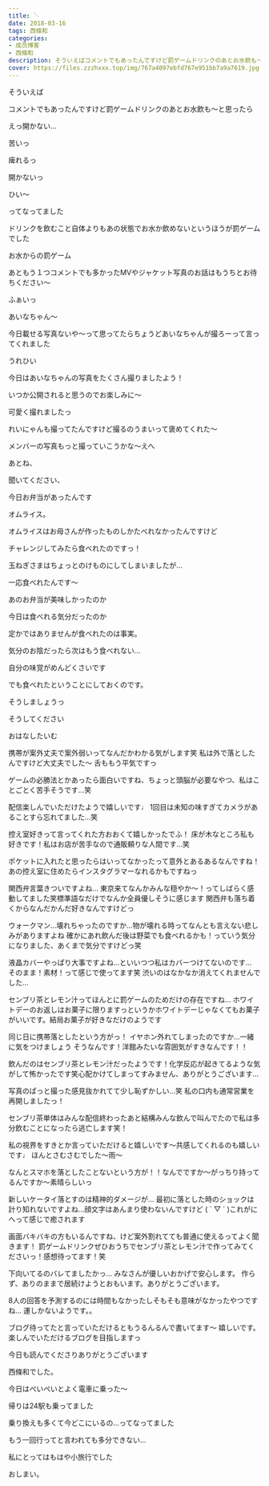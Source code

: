 ```yaml
---
title: 𓌈
date: 2018-03-16
tags: 西條和
categories: 
- 成员博客
- 西條和
description: そういえばコメントでもあったんですけど罰ゲームドリンクのあとお水飲も〜と思ったらえっ開かない…苦いっ痺れるっ開かな...
cover: https://files.zzzhxxx.top/img/767a4097ebfd767e951bb7a9a7619.jpg 
---
```










そういえば







コメントでもあったんですけど罰ゲームドリンクのあとお水飲も〜と思ったら







えっ開かない…






苦いっ



痺れるっ






開かないっ







ひい〜







ってなってました









ドリンクを飲むこと自体よりもあの状態でお水か飲めないというほうが罰ゲームでした








お水からの罰ゲーム













あともう１つコメントでも多かったMVやジャケット写真のお話はもうちとお待ちください〜

















ふぁいっ





あいなちゃん〜










今日載せる写真ないや〜って思ってたらちょうどあいなちゃんが撮ろーって言ってくれました





うれひい









今日はあいなちゃんの写真をたくさん撮りましたよう！








いつか公開されると思うのでお楽しみに〜






可愛く撮れましたっ








れいにゃんも撮ってたんですけど撮るのうまいって褒めてくれた〜







メンバーの写真もっと撮っていこうかな〜えへ









あとね、





聞いてください、






今日お弁当があったんです





オムライス。







オムライスはお母さんが作ったものしかたべれなかったんですけど








チャレンジしてみたら食べれたのですっ！









玉ねぎさまはちょっとのけものにしてしまいましたが…






一応食べれたんです〜








あのお弁当が美味しかったのか






今日は食べれる気分だったのか








定かではありませんが食べれたのは事実。







気分のお陰だったら次はもう食べれない…










自分の味覚がめんどくさいです









でも食べれたということにしておくのです。





そうしましょうっ




そうしてください 











おはなしたいむ





携帯が案外丈夫で案外弱いってなんだかわかる気がします笑
私は外で落としたんですけど大丈夫でした〜
舌ももう平気ですっ





ゲームの必勝法とかあったら面白いですね、ちょっと頭脳が必要なやつ、私はことごとく苦手そうです…笑




配信楽しんでいただけたようで嬉しいです♩
1回目は未知の味すぎてカメラがあることすら忘れてました…笑






控え室好きって言ってくれた方おおくて嬉しかったでふ！
床が木なところ私も好きです！私はお店が苦手なので通販頼りな人間です…笑







ポケットに入れたと思ったらはいってなかったって意外とあるあるなんですね！
あの控え室に住めたらインスタグラマーなれるかもですねっ





関西弁言葉きついですよね…
東京来てなんかみんな穏やか〜！ってしばらく感動してました笑標準語なだけでなんか全員優しそうに感じます
関西弁も落ち着くからなんだかんだ好きなんですけどっ







ウォークマン…壊れちゃったのですか…物が壊れる時ってなんとも言えない悲しみがありますよね
確かにあれ飲んだ後は野菜でも食べれるかも！っていう気分になりました、あくまで気分ですけどっ笑






液晶カバーやっぱり大事ですよね…といいつつ私はカバーつけてないのです…
そのまま！素材！って感じで使ってます笑
渋いのはなかなか消えてくれませんでした…







センブリ茶とレモン汁ってほんとに罰ゲームのためだけの存在ですね…
ホワイトデーのお返しはお菓子に限りますっというかホワイトデーじゃなくてもお菓子がいいです。結局お菓子が好きなだけのようです





同じ日に携帯落としたという方がっ！
イヤホン外れてしまったのですか…一緒に気をつけましょう
そうなんです！洋館みたいな雰囲気がすきなんです！！







飲んだのはセンブリ茶とレモン汁だったようです！化学反応が起きてるような気がして怖かったです笑心配かけてしまってすみません、ありがとうございます…





写真のぱっと撮った感見抜かれてて少し恥ずかしい…笑
私の口内も通常営業を再開しましたっ！







センブリ茶単体はみんな配信終わったあと結構みんな飲んで叫んでたので私は多分飲むことになったら逃亡します笑！








私の視界をすきとか言っていただけると嬉しいです〜共感してくれるのも嬉しいです♩
ほんとさむさむでした〜雨〜







なんとスマホを落としたことないという方が！！なんでですか〜がっちり持ってるんですか〜素晴らしいっ







新しいケータイ落とすのは精神的ダメージが…
最初に落とした時のショックは計り知れないですよね…顔文字はあんまり使わないんですけど
( ´ ▽ ` )これがにへって感じで癒されます






画面バキバキの方もいるんですね、けど案外割れてても普通に使えるってよく聞きます！
罰ゲームドリンクぜひおうちでセンブリ茶とレモン汁で作ってみてくださいっ！感想待ってます！笑




下向いてるのバレてましたかっ…
みなさんが優しいおかげで安心します。
作らず、ありのままで居続けようとおもいます。ありがとうございます。






8人の回答を予測するのには時間もなかったしそもそも意味がなかったやつですね…
運しかないようです。。






ブログ待ってたと言っていただけるともうるんるんで書いてます〜
嬉しいです。
楽しんでいただけるブログを目指しますっ








今日も読んでくださりありがとうございます






西條和でした。







今日はぺいぺいとよく電車に乗った〜







帰りは24駅も乗ってました






乗り換えも多くて今どこにいるの…ってなってました





もう一回行ってと言われても多分できない…








私にとってはもはや小旅行でした













おしまい。


